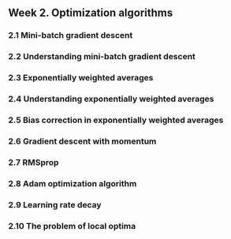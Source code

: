 ## Week 2. Optimization algorithms

### 2.1 Mini-batch gradient descent

### 2.2 Understanding mini-batch gradient descent

### 2.3 Exponentially weighted averages

### 2.4 Understanding exponentially weighted averages

### 2.5 Bias correction in exponentially weighted averages

### 2.6 Gradient descent with momentum

### 2.7 RMSprop

### 2.8 Adam optimization algorithm

### 2.9 Learning rate decay

### 2.10 The problem of local optima


